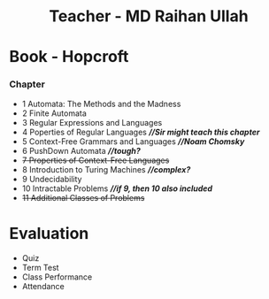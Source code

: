 <h1 align="center"> Teacher - MD Raihan Ullah</h1>

# Book - Hopcroft
### Chapter
- 1 Automata: The Methods and the Madness
- 2 Finite Automata
- 3 Regular Expressions and Languages
- 4 Poperties of Regular Languages <i>**//Sir might teach this chapter**</i>
- 5 Context-Free Grammars and Languages <i>**//Noam Chomsky**</i>
- 6 PushDown Automata <i>**//tough?**</i>
- <s>7 Properties of Context-Free Languages</s>
- 8 Introduction to Turing Machines <i>**//complex?**</i>
- 9 Undecidability
- 10 Intractable Problems <i>**//if 9, then 10 also included**</i>
- <s>11 Additional Classes of Problems</s>

# Evaluation
- Quiz
- Term Test
- Class Performance
- Attendance
